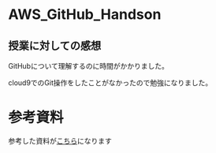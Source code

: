 # AWS_GitHub_Handson

## 授業に対しての感想
GitHubについて理解するのに時間がかかりました。

cloud9でのGit操作をしたことがなかったので勉強になりました。
# 参考資料
参考した資料が[こちら](https://gist.github.com/mignonstyle/083c9e1651d7734f84c99b8cf49d57fa)になります
